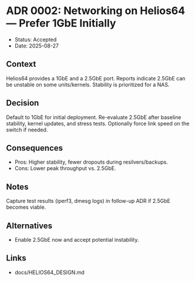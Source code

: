 # ADR 0002: Networking on Helios64 — Prefer 1GbE Initially

- Status: Accepted
- Date: 2025-08-27

## Context
Helios64 provides a 1GbE and a 2.5GbE port. Reports indicate 2.5GbE can be unstable on some units/kernels. Stability is prioritized for a NAS.

## Decision
Default to 1GbE for initial deployment. Re-evaluate 2.5GbE after baseline stability, kernel updates, and stress tests. Optionally force link speed on the switch if needed.

## Consequences
- Pros: Higher stability, fewer dropouts during resilvers/backups.
- Cons: Lower peak throughput vs. 2.5GbE.

## Notes
Capture test results (iperf3, dmesg logs) in follow-up ADR if 2.5GbE becomes viable.

## Alternatives
- Enable 2.5GbE now and accept potential instability.

## Links
- docs/HELIOS64_DESIGN.md
